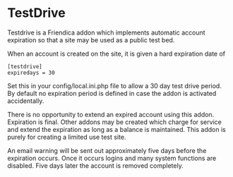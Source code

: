 TestDrive
=========


Testdrive is a Friendica addon which implements automatic account expiration so that a site may be used as a public test bed.

When an account is created on the site, it is given a hard expiration date of

	[testdrive]
	expiredays = 30

Set this in your config/local.ini.php file to allow a 30 day test drive period.
By default no expiration period is defined in case the addon is activated accidentally.

There is no opportunity to extend an expired account using this addon.
Expiration is final.
Other addons may be created which charge for service and extend the expiration as long as a balance is maintained.
This addon is purely for creating a limited use test site.

An email warning will be sent out approximately five days before the expiration occurs.
Once it occurs logins and many system functions are disabled.
Five days later the account is removed completely.

